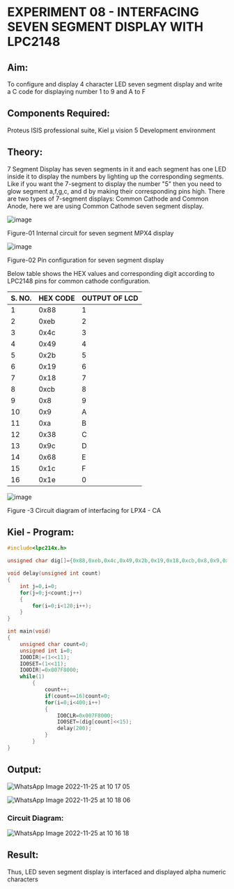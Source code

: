 # EXPERIMENT 08 - INTERFACING SEVEN SEGMENT DISPLAY WITH LPC2148

## Aim:
To configure and display 4 character LED seven segment display and write a C code for displaying number 1 to 9 and A to F 

## Components Required:
Proteus ISIS professional suite, Kiel μ vision 5 Development environment 

## Theory: 
7 Segment Display has seven segments in it and each segment has one LED inside it to display the numbers by lighting up the corresponding segments. Like if you want the 7-segment to display the number "5" then you need to glow segment a,f,g,c, and d by making their corresponding pins high. There are two types of 7-segment displays: Common Cathode and Common Anode, here we are using Common Cathode seven segment display.

![image](https://user-images.githubusercontent.com/36288975/201021692-efa39349-1a3c-4737-aadc-1843b954c78d.png)

Figure-01 Internal circuit for seven segment MPX4 display

![image](https://user-images.githubusercontent.com/36288975/201021740-565b47cd-26d8-4e54-a092-eef7a0a85278.png)

Figure-02 Pin configuration for seven segment display  

Below table shows the HEX values and corresponding digit according to LPC2148 pins for common cathode configuration.

| S. NO. | HEX CODE | OUTPUT OF LCD |
| ------ | -------- | ------------- |
| 1      | 0x88     | 1             |
| 2      | 0xeb     | 2             |
| 3      | 0x4c     | 3             |
| 4      | 0x49     | 4             |
| 5      | 0x2b     | 5             |
| 6      | 0x19     | 6             |
| 7      | 0x18     | 7             |
| 8      | 0xcb     | 8             |
| 9      | 0x8      | 9             |
| 10     | 0x9      | A             |
| 11     | 0xa      | B             |
| 12     | 0x38     | C             |
| 13     | 0x9c     | D             |
| 14     | 0x68     | E             |
| 15     | 0x1c     | F             |
| 16     | 0x1e     | 0             |


![image](https://user-images.githubusercontent.com/36288975/201021930-7efe2b15-b0de-4d52-b87d-329fe6b91c89.png)

Figure -3 Circuit diagram of interfacing for LPX4 - CA

## Kiel - Program:
```c
#include<lpc214x.h>

unsigned char dig[]={0x88,0xeb,0x4c,0x49,0x2b,0x19,0x18,0xcb,0x8,0x9,0xa,0x38,0x9c,0x68,0x1c,0x1e};

void delay(unsigned int count)
{
	int j=0,i=0;
	for(j=0;j<count;j++)
	{
		for(i=0;i<120;i++);
	}
}

int main(void)
{
	unsigned char count=0;
	unsigned int i=0;
	IO0DIR|=(1<<11);
	IO0SET=(1<<11);
	IO0DIR|=0x007F8000;
	while(1)
		{
			count++;
			if(count==16)count=0;
			for(i=0;i<400;i++)
			{
				IO0CLR=0x007F8000;
				IO0SET=(dig[count]<<15);
				delay(200);
			}
		}
}
```

## Output:

![WhatsApp Image 2022-11-25 at 10 17 05](https://user-images.githubusercontent.com/65499285/203912421-51dc9aea-3625-4c53-b3c1-3187c6912fc2.jpg)

![WhatsApp Image 2022-11-25 at 10 18 06](https://user-images.githubusercontent.com/65499285/203912443-03315c7a-9969-423e-a37c-00ec8f796863.jpg)

### Circuit Diagram:
![WhatsApp Image 2022-11-25 at 10 16 18](https://user-images.githubusercontent.com/65499285/203912389-48145896-0b48-4fa4-b547-6378ba85a477.jpg)

## Result:
Thus, LED seven segment display is interfaced and displayed alpha numeric characters 
